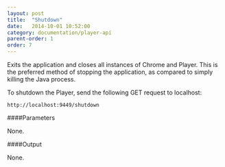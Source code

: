 ```yaml
---
layout: post
title:  "Shutdown"
date:   2014-10-01 10:52:00
category: documentation/player-api
parent-order: 1
order: 7
---
```


Exits the application and closes all instances of Chrome and Player. This is the preferred method of stopping the application, as compared to simply killing the Java process.

To shutdown the Player, send the following GET request to localhost:

`http://localhost:9449/shutdown`

####Parameters

None.


####Output

None.